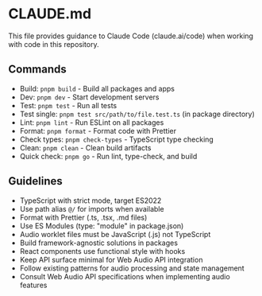 # CLAUDE.md

This file provides guidance to Claude Code (claude.ai/code) when working with code in this repository.

## Commands
- Build: `pnpm build` - Build all packages and apps
- Dev: `pnpm dev` - Start development servers
- Test: `pnpm test` - Run all tests
- Test single: `pnpm test src/path/to/file.test.ts` (in package directory)
- Lint: `pnpm lint` - Run ESLint on all packages
- Format: `pnpm format` - Format code with Prettier
- Check types: `pnpm check-types` - TypeScript type checking
- Clean: `pnpm clean` - Clean build artifacts
- Quick check: `pnpm go` - Run lint, type-check, and build

## Guidelines
- TypeScript with strict mode, target ES2022
- Use path alias `@/` for imports when available
- Format with Prettier (.ts, .tsx, .md files)
- Use ES Modules (type: "module" in package.json)
- Audio worklet files must be JavaScript (.js) not TypeScript
- Build framework-agnostic solutions in packages
- React components use functional style with hooks
- Keep API surface minimal for Web Audio API integration
- Follow existing patterns for audio processing and state management
- Consult Web Audio API specifications when implementing audio features